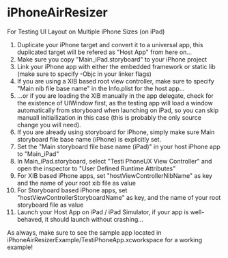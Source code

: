 iPhoneAirResizer
================

For Testing UI Layout on Multiple iPhone Sizes (on iPad)

1. Duplicate your iPhone target and convert it to a universal app, this duplicated target will be refered as "Host App" from here on...
2. Make sure you copy "Main_iPad.storyboard" to your iPhone project
3. Link your iPhone app with either the embedded framework or static lib (make sure to specify -Objc in your linker flags)
4. If you are using a XIB based root view controller, make sure to specify "Main nib file base name" in the Info.plist for the host app...
5. ...or if you are loading the XIB manually in the app delegate, check for the existence of UIWindow first, as the testing app will load a window automatically from storyboard when launching on iPad, so you can skip manuall initiailization in this case (this is probably the only source change you will need).
6. If you are already using storyboard for iPhone, simply make sure Main storyboard file base name (iPhone) is explicitly set. 
7. Set the "Main storyboard file base name (iPad)" in your host iPhone app to "Main_iPad"
8. In Main_iPad.storyboard, select "Testi PhoneUX View Controller" and open the inspector to "User Defined Runtime Attributes"
9. For XIB based iPhone apps, set "hostViewControllerNibName" as key and the name of your root xib file as value
10. For Storyboard based iPhone apps, set "hostViewControllerStoryboardName" as key, and the name of your root storyboard file as value
11. Launch your Host App on iPad / iPad Simulator, if your app is well-behaved, it should launch without crashing...

As always, make sure to see the sample app located in iPhoneAirResizerExample/TestiPhoneApp.xcworkspace for a working example!
